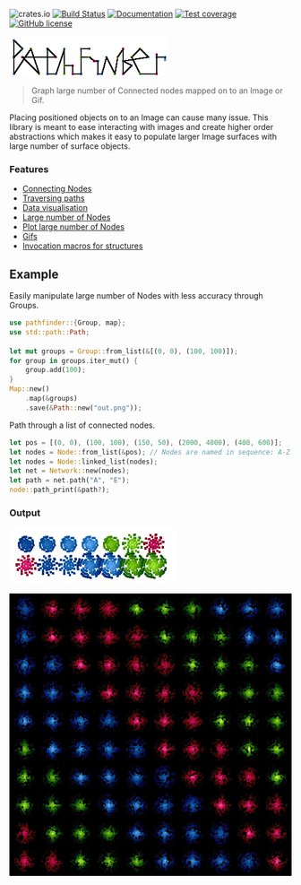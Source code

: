 ![crates.io](https://img.shields.io/crates/d/pathfinder.svg)
[![Build Status](https://travis-ci.org/pontuslaestadius/pathfinder.svg?branch=master)](https://travis-ci.org/pontuslaestadius/pathfinder)
[![Documentation](https://img.shields.io/badge/docs.rs-latest-blue.svg)](https://docs.rs/pathfinder/latest/pathfinder/)
[![Test coverage](https://img.shields.io/badge/Tarpaulin%20Coverage-64-yellow.svg)](https://github.com/xd009642/tarpaulin)
[![GitHub license](https://img.shields.io/github/license/pontuslaestadius/pathfinder.svg)](https://github.com/pontuslaestadius/pathfinder/blob/master/LICENSE)


![Logo of the project](examples/out/hello_world.png)


> Graph large number of Connected nodes mapped on to an Image or Gif.


Placing positioned objects on to an Image can cause many issue. This library is meant 
to ease interacting with images and create higher order abstractions which makes it 
easy to populate larger Image surfaces with large number of surface objects.


### Features

* [Connecting Nodes](https://github.com/pontuslaestadius/pathfinder/blob/master/examples/hello_world.rs)
* [Traversing paths](https://github.com/pontuslaestadius/pathfinder/blob/master/examples/mvp.rs)
* [Data visualisation](https://github.com/pontuslaestadius/pathfinder/blob/master/examples/git_log.rs)
* [Large number of Nodes](https://github.com/pontuslaestadius/pathfinder/blob/master/examples/random.rs)
* [Plot large number of Nodes](https://github.com/pontuslaestadius/pathfinder/blob/master/examples/node_plot.rs)
* [Gifs](https://github.com/pontuslaestadius/pathfinder/blob/master/examples/hello_world_gif.rs)
* [Invocation macros for structures](https://docs.rs/pathfinder/latest/pathfinder/#macros)


## Example

Easily manipulate large number of Nodes with less accuracy through Groups.

```rust
use pathfinder::{Group, map};
use std::path::Path;

let mut groups = Group::from_list(&[(0, 0), (100, 100)]);
for group in groups.iter_mut() {
    group.add(100);
}
Map::new()
    .map(&groups)
    .save(&Path::new("out.png"));
```

Path through a list of connected nodes.

```rust
let pos = [(0, 0), (100, 100), (150, 50), (2000, 4000), (400, 600)];
let nodes = Node::from_list(&pos); // Nodes are named in sequence: A-Z.
let nodes = Node::linked_list(nodes);
let net = Network::new(nodes);
let path = net.path("A", "E");
node::path_print(&path?);
```


### Output

![Node plot](examples/out/node_plot.gif "Gif")

![Groups](examples/out/random.jpg "Groups")


